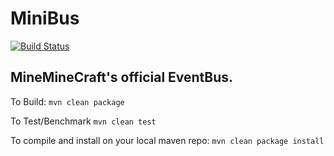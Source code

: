 # MiniBus

[![Build Status](https://travis-ci.org/MiniMineCraft/MiniBus.svg?branch=master)](https://travis-ci.org/MiniMineCraft/MiniBus)


<h2>MineMineCraft's official EventBus.</h2>


To Build: `mvn clean package`

To Test/Benchmark `mvn clean test`

To compile and install on your local maven repo: `mvn clean package install`
